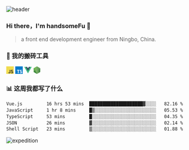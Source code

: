 ![header](https://raw.githubusercontent.com/fzq1998/fzq1998/master/header.png)

### Hi there，I'm handsomeFu 👋

> a front end development engineer from Ningbo, China.

### 🔧 我的搬砖工具
<code><img height="20" src="https://raw.githubusercontent.com/github/explore/80688e429a7d4ef2fca1e82350fe8e3517d3494d/topics/javascript/javascript.png" alt="javascript"></code>
<code><img height="20" src="https://raw.githubusercontent.com/github/explore/80688e429a7d4ef2fca1e82350fe8e3517d3494d/topics/typescript/typescript.png" alt="typescript"></code>
<code><img height="20" src="https://raw.githubusercontent.com/github/explore/80688e429a7d4ef2fca1e82350fe8e3517d3494d/topics/vue/vue.png" alt="vue"></code>
<code><img height="20" src="https://raw.githubusercontent.com/github/explore/80688e429a7d4ef2fca1e82350fe8e3517d3494d/topics/nodejs/nodejs.png" alt="nodejs"></code>



### 📊 这周我都写了什么
<!--START_SECTION:waka-->

```txt
Vue.js         16 hrs 53 mins  ████████████████████▓░░░░   82.16 %
JavaScript     1 hr 8 mins     █▒░░░░░░░░░░░░░░░░░░░░░░░   05.53 %
TypeScript     53 mins         █░░░░░░░░░░░░░░░░░░░░░░░░   04.35 %
JSON           26 mins         ▓░░░░░░░░░░░░░░░░░░░░░░░░   02.14 %
Shell Script   23 mins         ▒░░░░░░░░░░░░░░░░░░░░░░░░   01.88 %
```

<!--END_SECTION:waka-->


![expedition](https://raw.githubusercontent.com/fzq1998/fzq1998/master/expedition.gif)


